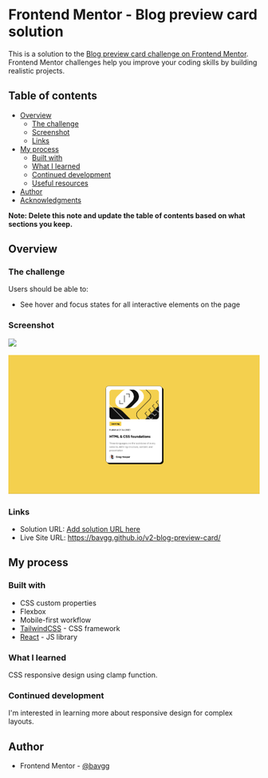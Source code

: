 # Frontend Mentor - Blog preview card solution

This is a solution to the [Blog preview card challenge on Frontend Mentor](https://www.frontendmentor.io/challenges/blog-preview-card-ckPaj01IcS). Frontend Mentor challenges help you improve your coding skills by building realistic projects. 

## Table of contents

- [Overview](#overview)
  - [The challenge](#the-challenge)
  - [Screenshot](#screenshot)
  - [Links](#links)
- [My process](#my-process)
  - [Built with](#built-with)
  - [What I learned](#what-i-learned)
  - [Continued development](#continued-development)
  - [Useful resources](#useful-resources)
- [Author](#author)
- [Acknowledgments](#acknowledgments)

**Note: Delete this note and update the table of contents based on what sections you keep.**

## Overview

### The challenge

Users should be able to:

- See hover and focus states for all interactive elements on the page

### Screenshot

![](./screenshot.jpg)

![alt text](image.png)

### Links

- Solution URL: [Add solution URL here](https://your-solution-url.com)
- Live Site URL: https://bavgg.github.io/v2-blog-preview-card/

## My process

### Built with


- CSS custom properties
- Flexbox
- Mobile-first workflow
- [TailwindCSS](https://tailwindcss.com/) - CSS framework
- [React](https://reactjs.org/) - JS library


### What I learned

CSS responsive design using clamp function.

### Continued development

I'm interested in learning more about responsive design for complex layouts.


## Author

- Frontend Mentor - [@bavgg](https://www.frontendmentor.io/profile/bavgg)


